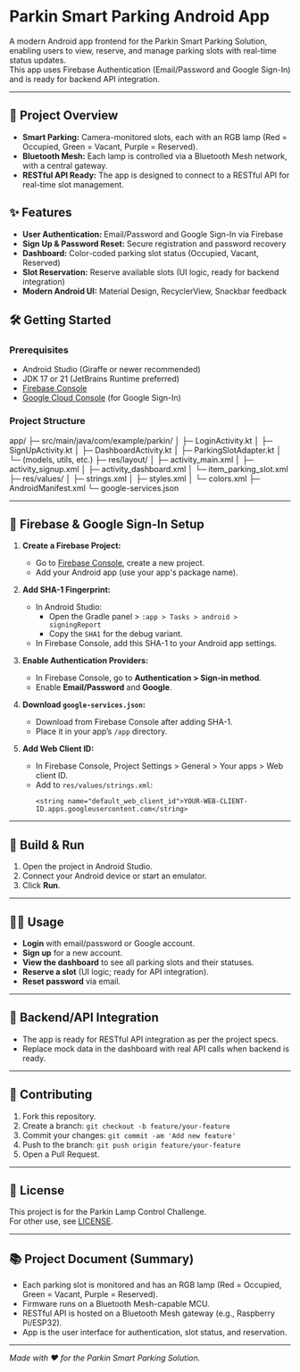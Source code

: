 # Parkin Smart Parking Android App

A modern Android app frontend for the Parkin Smart Parking Solution, enabling users to view, reserve, and manage parking slots with real-time status updates.  
This app uses Firebase Authentication (Email/Password and Google Sign-In) and is ready for backend API integration.

---

## 🚗 Project Overview

- **Smart Parking:** Camera-monitored slots, each with an RGB lamp (Red = Occupied, Green = Vacant, Purple = Reserved).
- **Bluetooth Mesh:** Each lamp is controlled via a Bluetooth Mesh network, with a central gateway.
- **RESTful API Ready:** The app is designed to connect to a RESTful API for real-time slot management.


## ✨ Features

- **User Authentication:** Email/Password and Google Sign-In via Firebase
- **Sign Up & Password Reset:** Secure registration and password recovery
- **Dashboard:** Color-coded parking slot status (Occupied, Vacant, Reserved)
- **Slot Reservation:** Reserve available slots (UI logic, ready for backend integration)
- **Modern Android UI:** Material Design, RecyclerView, Snackbar feedback


## 🛠️ Getting Started

### Prerequisites

- Android Studio (Giraffe or newer recommended)
- JDK 17 or 21 (JetBrains Runtime preferred)
- [Firebase Console](https://console.firebase.google.com/)
- [Google Cloud Console](https://console.cloud.google.com/) (for Google Sign-In)

### Project Structure
app/
├─ src/main/java/com/example/parkin/
│ ├─ LoginActivity.kt
│ ├─ SignUpActivity.kt
│ ├─ DashboardActivity.kt
│ ├─ ParkingSlotAdapter.kt
│ └─ (models, utils, etc.)
├─ res/layout/
│ ├─ activity_main.xml
│ ├─ activity_signup.xml
│ ├─ activity_dashboard.xml
│ └─ item_parking_slot.xml
├─ res/values/
│ ├─ strings.xml
│ ├─ styles.xml
│ └─ colors.xml
├─ AndroidManifest.xml
└─ google-services.json


---

## 🔑 Firebase & Google Sign-In Setup

1. **Create a Firebase Project:**  
   - Go to [Firebase Console](https://console.firebase.google.com/), create a new project.
   - Add your Android app (use your app's package name).

2. **Add SHA-1 Fingerprint:**  
   - In Android Studio:  
     - Open the Gradle panel > `:app > Tasks > android > signingReport`
     - Copy the `SHA1` for the debug variant.
   - In Firebase Console, add this SHA-1 to your Android app settings.

3. **Enable Authentication Providers:**  
   - In Firebase Console, go to **Authentication > Sign-in method**.
   - Enable **Email/Password** and **Google**.

4. **Download `google-services.json`:**  
   - Download from Firebase Console after adding SHA-1.
   - Place it in your app’s `/app` directory.

5. **Add Web Client ID:**  
   - In Firebase Console, Project Settings > General > Your apps > Web client ID.
   - Add to `res/values/strings.xml`:
     ```
     <string name="default_web_client_id">YOUR-WEB-CLIENT-ID.apps.googleusercontent.com</string>
     ```

---

## 🚀 Build & Run

1. Open the project in Android Studio.
2. Connect your Android device or start an emulator.
3. Click **Run**.

---

## 🧑‍💻 Usage

- **Login** with email/password or Google account.
- **Sign up** for a new account.
- **View the dashboard** to see all parking slots and their statuses.
- **Reserve a slot** (UI logic; ready for API integration).
- **Reset password** via email.

---

## 🔌 Backend/API Integration

- The app is ready for RESTful API integration as per the project specs.
- Replace mock data in the dashboard with real API calls when backend is ready.

---

## 🤝 Contributing

1. Fork this repository.
2. Create a branch: `git checkout -b feature/your-feature`
3. Commit your changes: `git commit -am 'Add new feature'`
4. Push to the branch: `git push origin feature/your-feature`
5. Open a Pull Request.

---

## 📄 License

This project is for the Parkin Lamp Control Challenge.  
For other use, see [LICENSE](LICENSE).

---

## 📚 Project Document (Summary)

- Each parking slot is monitored and has an RGB lamp (Red = Occupied, Green = Vacant, Purple = Reserved).
- Firmware runs on a Bluetooth Mesh-capable MCU.
- RESTful API is hosted on a Bluetooth Mesh gateway (e.g., Raspberry Pi/ESP32).
- App is the user interface for authentication, slot status, and reservation.

---

*Made with ❤️ for the Parkin Smart Parking Solution.*


